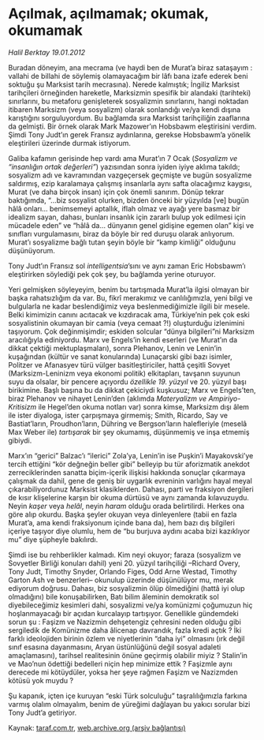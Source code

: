 # Açılmak, açılmamak; okumak, okumamak

*Halil Berktay 19.01.2012*

<div class="yazi"><p>Buradan döneyim, ana mecrama (ve haydi ben de Murat’a biraz sataşayım : vallahi de billahi de söylemiş olamayacağım bir lâfı bana izafe ederek beni soktuğu şu Marksist tarih mecrasına). Nerede kalmıştık; İngiliz Marksist tarihçileri örneğinden hareketle, Marksizmin spesifik bir alandaki (tarihteki) sınırlarını, bu metaforu genişleterek sosyalizmin sınırlarını, hangi noktadan itibaren Marksizm (veya sosyalizm) olarak sonlandığı ve/ya kendi dışına karıştığını sorguluyordum. Bu bağlamda sıra Marksist tarihçiliğin zaaflarına da gelmişti. Bir örnek olarak Mark Mazower’ın Hobsbawm eleştirisini verdim. Şimdi Tony Judt’ın gerek Fransız aydınlarına, gerekse Hobsbawm’a yönelik eleştirileri üzerinde durmak istiyorum. </p>
<p>Galiba kafamın gerisinde hep vardı ama Murat’ın 7 Ocak (<i>Sosyalizm ve “insanlığın ortak değerleri”</i>) yazısından sonra iyiden iyiye aklıma takıldı; sosyalizm adı ve kavramından vazgeçersek geçmişte ve bugün sosyalizme saldırmış, ezip karalamaya çalışmış insanlarla aynı safta olacağımız kaygısı, Murat (ve daha birçok insan) için çok önemli sanırım. Dönüp tekrar baktığımda, “...biz sosyalist olurken, bizden önceki bir yüzyılda [ve] bugün hâlâ onları... benimsemeyi aptallık, iflah olmaz ve ayağı yere basmaz bir idealizm sayan, dahası, bunları insanlık için zararlı bulup yok edilmesi için mücadele eden” ve “hâlâ da... dünyanın genel gidişine egemen olan” kişi ve sınıfları vurgulamasını, biraz da böyle bir red duruşu olarak anlıyorum. Murat’ı sosyalizme bağlı tutan şeyin böyle bir “kamp kimliği” olduğunu düşünüyorum.</p>
<p>Tony Judt’ın Fransız sol <i>intelligentsia</i>’sını ve aynı zaman Eric Hobsbawm’ı eleştirirken söylediği pek çok şey, bu bağlamda yerine oturuyor. </p>
<p>Yeri gelmişken söyleyeyim, benim bu tartışmada Murat’la ilgisi olmayan bir başka rahatsızlığım da var. Bu, fikrî merakımız ve canlılığımızla, yeni bilgi ve bulgularla ne kadar beslendiğimiz veya beslenmediğimizle ilgili bir mesele. Belki kimimizin canını acıtacak ve kızdıracak ama, Türkiye’nin pek çok eski sosyalistinin okumayan bir camia (veya cemaat ?!) oluşturduğu izlenimini taşıyorum. Çok değinmişimdir; eskiden solcular “dünya bilgileri”ni Marksizm aracılığıyla ediniyordu. Marx ve Engels’in kendi eserleri (ve Murat’ın da dikkat çektiği mektuplaşmaları), sonra Plehanov, Lenin ve Lenin’in kuşağından (kültür ve sanat konularında) Lunaçarski gibi bazı isimler, Politzer ve Afanasyev türü vülger basitleştiriciler, hattâ çeşitli Sovyet (Marksizm-Leninizm veya ekonomi politik) elkitapları, tavşanın suyunun suyu da olsalar, bir pencere açıyordu <i>özellikle 19. yüzyıl</i> ve 20. yüzyıl başı birikimine. Başlı başına bu da dikkat çekiciydi kuşkusuz; Marx ve Engels’ten, biraz Plehanov ve nihayet Lenin’den (aklımda <i>Materyalizm ve Ampiriyo-Kritisizm</i> ile Hegel’den okuma notları var) sonra kimse, Marksizm dışı âlem ile ister diyaloga, ister çarpışmaya girmemiş; Smith, Ricardo, Say ve Bastiat’ların, Proudhon’ların, Dühring ve Bergson’ların halefleriyle (meselâ Max Weber ile) <i>tartışarak</i> bir şey okumamış, düşünmemiş ve inşa etmemiş gibiydi. </p>
<p>Marx’ın “gerici” Balzac’ı “ilerici” Zola’ya, Lenin’in ise Puşkin’i Mayakovski’ye tercih ettiğini “kör değneğin beller gibi” belleyip bu tür aforizmatik anekdot zerreciklerinden sanatta biçim-içerik ilişkisi hakkında sonuçlar çıkarmaya çalışmak da dahil, gene de geniş bir uygarlık evreninin varlığını hayal meyal çıkarabiliyordunuz Marksist klasiklerden. Dahası, parti ve fraksiyon dergileri de kısır klişelerine karşın bir okuma dürtüsü ve aynı zamanda kılavuzuydu. Neyin <i>kaşer</i> veya <i>helâl</i>, neyin <i>haram</i> olduğu orada belirtilirdi. Herkes ona göre alıp okurdu. Başka şeyler okuyan veya dinleyenlere (tabii en fazla Murat’a, ama kendi fraksiyonum içinde bana da), hem bazı dış bilgileri içeriye taşıyor diye olumlu, hem de “bu burjuva aydını acaba bizi kazıklıyor mu” diye şüpheyle bakılırdı.</p>
<p>Şimdi ise bu rehberlikler kalmadı. Kim neyi okuyor; faraza (sosyalizm ve Sovyetler Birliği konuları dahil) yeni 20. yüzyıl tarihçiliği –Richard Overy, Tony Judt, Timothy Snyder, Orlando Figes, Odd Arne Westad, Timothy Garton Ash ve benzerleri– okunulup üzerinde düşünülüyor mu, merak ediyorum doğrusu. Dahası, biz sosyalizmin ölüp ölmediğini (hattâ iyi olup olmadığını) bile konuşabilirken, Batı bilim âleminin demokratik sol diyebileceğimiz kesimleri dahi, sosyalizmi ve/ya komünizmi çoğumuzun hiç hoşlanmayacağı bir açıdan kurcalayıp tartışıyor. Genellikle gündemdeki sorun şu : Faşizm ve Nazizmin dehşetengiz çehresini neden olduğu gibi sergiledik de Komünizme daha âlicenap davrandık, fazla kredi açtık ? İki farklı ideolojiden birinin özlem ve niyetlerinin “daha iyi” olmasını (ırk değil sınıf esasına dayanmasını, Aryan üstünlüğünü değil sosyal adaleti amaçlamasını), tarihsel realitesinin önüne geçirmiş olabilir miyiz ? Stalin’in ve Mao’nun ödettiği bedelleri niçin hep minimize ettik ? Faşizmle aynı derecede mi kötüydüler, yoksa her şeye rağmen Faşizm ve Nazizmden kötüsü yok muydu ? </p>
<p>Şu kapanık, içten içe kuruyan “eski Türk solculuğu” taşralılığımızla farkına varmış olalım olmayalım, benim de yüreğimi dağlayan bu yakıcı sorular bizi Tony Judt’a getiriyor.</p>
</div>

Kaynak: [taraf.com.tr](http://www.taraf.com.tr/halil-berktay/makale-acilmak-acilmamak-okumak-okumamak.htm), [web.archive.org (arşiv bağlantısı)](http://web.archive.org/web/20130822074615/http://www.taraf.com.tr/halil-berktay/makale-acilmak-acilmamak-okumak-okumamak.htm)
